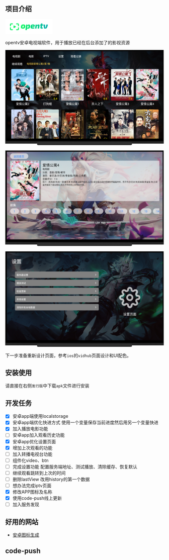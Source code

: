 ## 项目介绍

<img src="./imgs/tv_banner.png" width="150px" height="auto">

opentv安卓电视端软件，用于播放已经在后台添加了的影视资源

![列表首页](./imgs/20240124141715.png )


![详情页面](./imgs/20240124141734.png)


![设置页面](./imgs/20240124141751.png)

下一步准备重新设计页面，参考`ios`的`vidhub`页面设计和UI配色。


## 安装使用

请直接在右侧`发行版`中下载`apk`文件进行安装

## 开发任务

- [x] 安卓app端使用localstorage
- [x] 安卓app端优化快进方式   使用一个变量保存当前进度然后用另一个变量快进
- [x] 加入播放电影功能
- [ ] 安卓app加入观看历史功能
- [x] 安卓app优化设置页面
- [x] 增加上次观看的功能
- [ ] 加入转播电视台功能
- [ ] 组件化video、btn
- [ ] 完成设置功能 配置服务端地址、测试播放、清除缓存、恢复默认
- [ ] 继续观看跳转到上次的时间
- [ ] 删除lastView 改用history的第一个数据
- [ ] 想办法完成iptv页面
- [x] 修改APP图标及名称
- [x] 使用code-push线上更新
- [ ] 加入服务发现
## 好用的网站
- [安卓图标生成](https://makeappicon.com/) 
## code-push


